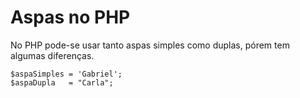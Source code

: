# Aspas no PHP

No PHP pode-se usar tanto aspas simples como duplas, pórem tem algumas diferenças.

```
$aspaSimples = 'Gabriel';
$aspaDupla   = "Carla";
```
